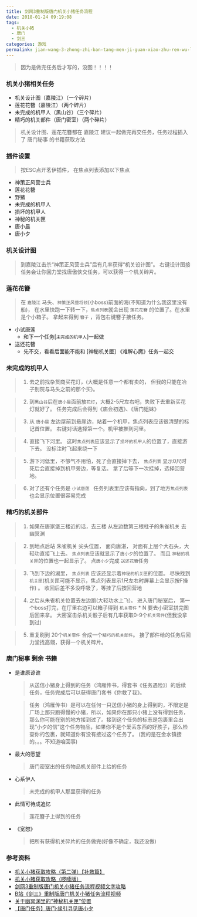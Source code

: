 ```yaml
---
title: 剑网3重制版唐门机关小猪任务流程
date: 2018-01-24 09:19:08
tags:
  - 机关小猪
  - 唐门
  - 剑三
categories: 游戏
permalink: jian-wang-3-zhong-zhi-ban-tang-men-ji-guan-xiao-zhu-ren-wu-liu-cheng
---
```

>因为是做完任务后才写的，没图！！！！

### 机关小猪相关任务
- 机关设计图（嘉陵江）（一个碎片）
- 莲花花簪（嘉陵江）（两个碎片）
- 未完成的机甲人（黑山谷）（三个碎片）
- 精巧的机关部件（唐门密室）（两个碎片）

>机关设计图、莲花花簪都在 嘉陵江 建议一起做完再交任务，任务过程插入了 唐门秘事 的书籍获取方法

### 插件设置
>按ESC点开茗伊插件， 在焦点列表添加以下焦点

- 神策正风营士兵
- 莲花花簪
- 野猪
- 未完成的机甲人
- 损坏的机甲人
- 神秘的机关匣
- 唐小晨
- 唐小夕

### 机关设计图
>到嘉陵江击杀“神策正风营士兵”后有几率获得“机关设计图”。
右键设计图接任务会让你回力堂找唐傲侠交任务，可以获得一个机关碎片。

### 莲花花簪
> 在 `嘉陵江` 马头、`神策正风营将领`(小boss)前面的海(不知道为什么我这里没有船)，
 在水里快跑一下转一下，`焦点列表`就会出现 `莲花花簪` 的位置了。在水里是个小箱子。
拿起来得到 `簪子` ，背包右键簪子接任务。
- 小试唐莲
  - 和下一个任务[`未完成的机甲人`]一起做
- 送还花簪
  - 先不交，看看后面能不能和 [神秘机关匣] 《难解心魔》任务一起交

### 未完成的机甲人
>1. 去之前找杂货商买花灯，(大概是任意一个都有卖的，
但我的只能在冶子别院与马头之前的那个买)。

>2. 到`黑山谷`后在`唐小晨`面前放`花灯`，大概2-5尺左右吧，失败下去重新买花灯就好了。
任务完成后会得到《庙会初遇》、《唐门姐妹》

>3. 从 `唐小晨` 左边屋前到悬崖边，站着一个机甲，焦点列表应该很清楚的标记首位置。
右键对话选择第一个。机甲被推到河里。

>4. 直接飞下河里。 这时`焦点列表`应该显示了`损坏的机甲人`的位置了，直接游下去。
没标注时飞起来绕一下

>5. 游下河低里，不够气不用怕，死了会直接掉下去，
`焦点列表` 显示0尺时死后会直接掉到机甲旁边，等复活。
拿了后等下一次挂掉，选择回营地。

>6. 对了还有个任务是 `小试唐莲 ` 任务列表里应该有指向，到了地方`焦点列表`也会显示位置很容易完成

### 精巧的机关部件
>1. 如果在唐家堡三楼近的话，去三楼 从左边数第三根柱子的朱雀机关 去幽冥渊

>2. 到地点后站 朱雀机关 尖头位置， 面向唐湛， 对面有上层个大石头，大轻功直接飞上去。
> `焦点列表`应该就显示了`唐小夕`的位置了。 而且 `神秘的机关匣`的位置也一起显示了。
>点`唐小夕`完成 `送还花簪`任务

>3. 飞到下边的湖里， `焦点列表` 应该还显示着`神秘的机关匣`的位置。
尽快找到`机关匣`(机关匣可能不显示，焦点列表显示1尺左右时屏幕上会显示按F操作) 。
收回后差不多没呼吸了，等挂了后按回营地

>4. 之后从朱雀机关位置去左边跑(大轻功水上飞)。 进入唐门秘室后，
第一个boss打完，在厅里右边可以箱子得到 `机关零件` * N  要去小密室拼完图后回来拿。
大密室击杀机关骰子后有几率获取0-9个`机关零件`(但我没拿到过)

>5. 重复刷到 20个`机关零件` 合成一个`精巧的机关部件`。 接了部件给的任务后回力堂找高翎，获得一个机关碎片。

### 唐门秘事 剩余 书籍
- 是谁原谅谁
  >从送信小猪身上得到的任务（鸿雁传书，得套书《任务遇险》）的后续任务，任务完成后可以获得唐门套书《你救了我》。

  >任务（鸿雁传书）是可以在任何一只送信小猪的身上得到的，不限定是广场上那只跑得慢的小猪，所以，如果你在那只小猪上没有得到任务，那么你可能在别的地方接到过了。接到这个任务的标志是包裹里会出现“小夕的信”这个任务物品，如果你不是个爱丢东西的好孩子，那么检查你的包裹，就知道你有没有接过这个任务了。
  >(我的是在金水镇接的。。。不知道咱回事)
- 最大的愿望
  >唐门密室出的任务物品机关部件上给的任务
- 心系伊人
  >未完成的机甲人那里获得的任务
- 此情可待成追忆
  >莲花簪子上得到的任务
- 《宽恕》
  >把所有获得机关碎片的任务做完(好像不确定，我还没做)


### 参考资料
- [机关小猪获取攻略（第二弹）【补救篇】](https://tieba.baidu.com/p/3466304244?red_tag=1147494631)
- [机关小猪获取攻略（啰嗦版）](https://tieba.baidu.com/p/3383294885?red_tag=0949438171#59679381770l)
- [剑网3重制版唐门机关小猪任务流程视频文字攻略](http://ol.gamersky.com/z/jx3/201801/1002794.shtml)
- [B站《剑三》重制版唐门机关小猪任务流程视频](http://www.bilibili.com/video/av18286473/)
- [关于幽冥渊里的“神秘机关匣”位置](http://bbs.178.com/thread-5693930-1-1.html)
- [【唐门任务】唐门·缘引寻见唐小夕](http://bbs.duowan.com/thread-39593492-1-1.html)
